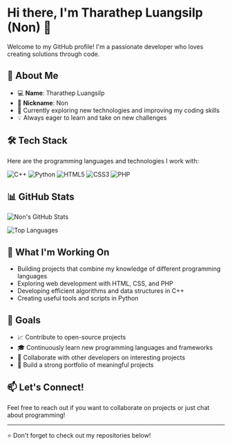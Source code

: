 # Hi there, I'm Tharathep Luangsilp (Non) 👋

Welcome to my GitHub profile! I'm a passionate developer who loves creating solutions through code.

## 🚀 About Me

- 💻 **Name**: Tharathep Luangsilp
- 🎯 **Nickname**: Non
- 🌱 Currently exploring new technologies and improving my coding skills
- 💡 Always eager to learn and take on new challenges

## 🛠️ Tech Stack

Here are the programming languages and technologies I work with:

![C++](https://img.shields.io/badge/C++-00599C?style=for-the-badge&logo=cplusplus&logoColor=white)
![Python](https://img.shields.io/badge/Python-3776AB?style=for-the-badge&logo=python&logoColor=white)
![HTML5](https://img.shields.io/badge/HTML5-E34F26?style=for-the-badge&logo=html5&logoColor=white)
![CSS3](https://img.shields.io/badge/CSS3-1572B6?style=for-the-badge&logo=css3&logoColor=white)
![PHP](https://img.shields.io/badge/PHP-777BB4?style=for-the-badge&logo=php&logoColor=white)

## 📊 GitHub Stats

![Non's GitHub Stats](https://github-readme-stats.vercel.app/api?username=Threel1ne&show_icons=true&theme=radical)

![Top Languages](https://github-readme-stats.vercel.app/api/top-langs/?username=Threel1ne&layout=compact&theme=radical)

## 🌟 What I'm Working On

- Building projects that combine my knowledge of different programming languages
- Exploring web development with HTML, CSS, and PHP
- Developing efficient algorithms and data structures in C++
- Creating useful tools and scripts in Python

## 🎯 Goals

- 📈 Contribute to open-source projects
- 🎓 Continuously learn new programming languages and frameworks
- 🤝 Collaborate with other developers on interesting projects
- 💼 Build a strong portfolio of meaningful projects

## 📫 Let's Connect!

Feel free to reach out if you want to collaborate on projects or just chat about programming!

---

⭐ Don't forget to check out my repositories below!
